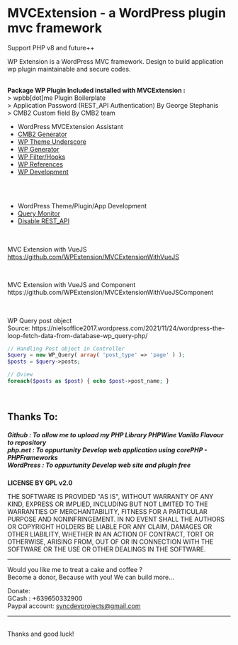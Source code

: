 # MVCExtension - a WordPress plugin mvc framework
Support PHP v8 and future++ 

WP Extension is a WordPress MVC framework. Design to build application wp plugin maintainable and secure codes.

<br /> <b>Package WP Plugin Included installed with MVCExtension : </b>
<br /> > wpbb[dot]me Plugin Boilerplate
<br /> > Application Password (REST_API Authentication) By George Stephanis 
<br /> > CMB2 Custom field By CMB2 team
<br /> <ul>
         <li> WordPress MVCExtension Assistant </li>
         <li><a href="http://hasinhayder.github.io/cmb2-metabox-generator/"> CMB2 Generator </a></li>
         <li><a href="https://underscores.me/"> WP Theme Underscore </a></li>
         <li><a href="https://generatewp.com/"> WP Generator </a></li> 
         <li><a href="https://github.com/nielsoffice/WP_WooHooksFunctions"> WP Filter/Hooks </a></li>
         <li><a href="https://github.com/nielsoffice?tab=repositories&q=WP&type=&language=&sort="> WP References </a></li> 
         <li><a href="https://www.wp-hasty.com/"> WP Development </a></li> 
       </ul>
<h2></h2>
<br /> <ul>
         <li> WordPress Theme/Plugin/App Development </li>
         <li><a href="https://wordpress.org/plugins/query-monitor/"> Query Monitor </a></li>
         <li><a href="https://wordpress.org/plugins/disable-json-api/"> Disable REST_API </a></li> 
       </ul>
<h2></h2>

<br />MVC Extension with VueJS 
<br />https://github.com/WPExtension/MVCExtensionWithVueJS
<h2></h2>
<br />MVC Extension with VueJS and Component 
<br />https://github.com/WPExtension/MVCExtensionWithVueJSComponent
<h2></h2>
<br /> WP Query post object 
<br /> Source: https://nielsoffice2017.wordpress.com/2021/11/24/wordpress-the-loop-fetch-data-from-database-wp_query-php/

```PHP
// Handling Post object in Controller
$query = new WP_Query( array( 'post_type' => 'page' ) );
$posts = $query->posts;

// @view
foreach($posts as $post) { echo $post->post_name; }
```

<br />
<h2>Thanks To:</h2>
<h5>
Github : To allow me to upload my PHP Library PHPWine Vanilla Flavour to repository<br /> 
php.net : To oppurtunity Develop web application using corePHP - PHPFrameworks<br />
WordPress : To oppurtunity Develop web site and plugin free<br />
</h5>

__LICENSE BY GPL v2.0__

THE SOFTWARE IS PROVIDED "AS IS", WITHOUT WARRANTY OF ANY KIND, EXPRESS OR IMPLIED, INCLUDING BUT NOT LIMITED TO THE WARRANTIES OF MERCHANTABILITY, FITNESS FOR A PARTICULAR PURPOSE AND NONINFRINGEMENT. IN NO EVENT SHALL THE AUTHORS OR COPYRIGHT HOLDERS BE LIABLE FOR ANY CLAIM, DAMAGES OR OTHER LIABILITY, WHETHER IN AN ACTION OF CONTRACT, TORT OR OTHERWISE, ARISING FROM, OUT OF OR IN CONNECTION WITH THE SOFTWARE OR THE USE OR OTHER DEALINGS IN THE SOFTWARE.
<br />

<hr />
Would you like me to treat a cake and coffee ? <br />
Become a donor, Because with you! We can build more... 

Donate: <br />
GCash : +639650332900 <br /> 
Paypal account: syncdevprojects@gmail.com
<hr />
<br />
Thanks and good luck! 
